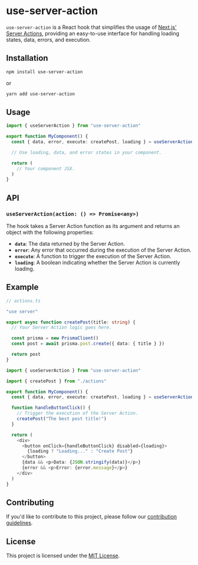 # use-server-action

`use-server-action` is a React hook that simplifies the usage of [Next.js' Server Actions](https://nextjs.org/docs/app/building-your-application/data-fetching/server-actions-and-mutations), providing an easy-to-use interface for handling loading states, data, errors, and execution.

## Installation

```bash
npm install use-server-action
```

or

```bash
yarn add use-server-action
```

## Usage

```typescript
import { useServerAction } from "use-server-action"

export function MyComponent() {
  const { data, error, execute: createPost, loading } = useServerAction(createPost)

  // Use loading, data, and error states in your component.

  return (
    // Your component JSX.
  )
}
```

## API

### `useServerAction(action: () => Promise<any>)`

The hook takes a Server Action function as its argument and returns an object with the following properties:

- **`data`**: The data returned by the Server Action.
- **`error`**: Any error that occurred during the execution of the Server Action.
- **`execute`**: A function to trigger the execution of the Server Action.
- **`loading`**: A boolean indicating whether the Server Action is currently loading.

## Example

```typescript
// actions.ts

"use server"

export async function createPost(title: string) {
  // Your Server Action logic goes here.

  const prisma = new PrismaClient()
  const post = await prisma.post.create({ data: { title } })

  return post
}
```

```typescript
import { useServerAction } from "use-server-action"

import { createPost } from "./actions"

export function MyComponent() {
  const { data, error, execute: createPost, loading } = useServerAction(createPost)

  function handleButtonClick() {
    // Trigger the execution of the Server Action.
    createPost("The best post title!")
  }

  return (
    <div>
      <button onClick={handleButtonClick} disabled={loading}>
        {loading ? "Loading..." : "Create Post"}
      </button>
      {data && <p>Data: {JSON.stringify(data)}</p>}
      {error && <p>Error: {error.message}</p>}
    </div>
  )
}
```

## Contributing

If you'd like to contribute to this project, please follow our [contribution guidelines](CONTRIBUTING.md).

## License

This project is licensed under the [MIT License](LICENSE).
